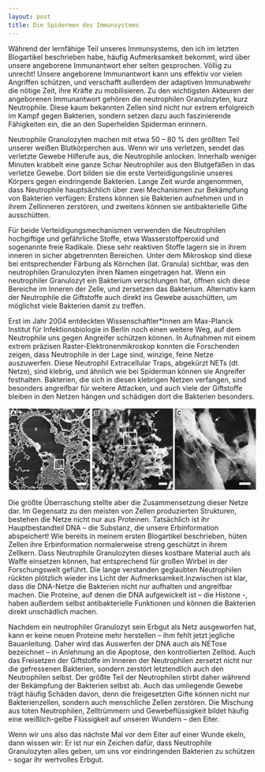 ```yaml
---
layout: post
title: Die Spidermen des Immunsystems
---
```


Während der lernfähige Teil unseres Immunsystems, den ich im letzten Blogartikel beschrieben habe, häufig Aufmerksamkeit bekommt, wird über unsere angeborene Immunantwort eher selten gesprochen. Völlig zu unrecht! Unsere angeborene Immunantwort kann uns effektiv vor vielen Angriffen schützen, und verschafft außerdem der adaptiven Immunabwehr die nötige Zeit, ihre Kräfte zu mobilisieren. Zu den wichtigsten Akteuren der angeborenen Immunantwort gehören die neutrophilen Granulozyten, kurz Neutrophile. Diese kaum bekannten Zellen sind nicht nur extrem erfolgreich im Kampf gegen Bakterien, sondern setzen dazu auch faszinierende Fähigkeiten ein, die an den Superhelden Spiderman erinnern.  

Neutrophile Granulozyten machen mit etwa 50 – 80 % den größten Teil unserer weißen Blutkörperchen aus. Wenn wir uns verletzen, sendet das verletzte Gewebe Hilferufe aus, die Neutrophile anlocken. Innerhalb weniger Minuten krabbelt eine ganze Schar Neutrophiler aus den Blutgefäßen in das verletze Gewebe. Dort bilden sie die erste Verteidigungslinie unseres Körpers gegen eindringende Bakterien. Lange Zeit wurde angenommen, dass Neutrophile hauptsächlich über zwei Mechanismen zur Bekämpfung von Bakterien verfügen: Erstens können sie Bakterien aufnehmen und in ihrem Zellinneren zerstören, und zweitens können sie antibakterielle Gifte ausschütten. 


Für beide Verteidigungsmechanismen verwenden die Neutrophilen hochgiftige und gefährliche  Stoffe, etwa Wasserstoffperoxid und sogenannte freie Radikale. Diese sehr reaktiven Stoffe lagern sie in ihrem inneren in sicher abgetrennten Bereichen. Unter dem Mikroskop sind diese bei entsprechender Färbung als Körnchen (lat. Granula) sichtbar, was den neutrophilen Granulozyten ihren Namen eingetragen hat. Wenn ein neutrophiler Granulozyt ein Bakterium verschlungen hat, öffnen sich diese Bereiche im Inneren der Zelle, und zersetzen das Bakterium. Alternativ kann der Neutrophile die Giftstoffe auch direkt ins Gewebe ausschütten, um möglichst viele Bakterien damit zu treffen. 

Erst im Jahr 2004 entdeckten Wissenschaftler*Innen am Max-Planck Institut für Infektionsbiologie in Berlin noch einen weitere Weg, auf dem Neutrophile uns gegen Angreifer schützen können. In Aufnahmen mit einem extrem präzisen Raster-Elektronenmikroskop konnten die Forschenden zeigen, dass Neutrophile in der Lage sind, winzige, feine Netze auszuwerfen. Diese Neutrophil Extracellular Traps, abgekürzt NETs (dt. Netze), sind klebrig, und ähnlich wie bei Spiderman können sie Angreifer festhalten. Bakterien, die sich in diesen klebrigen Netzen verfangen, sind besonders angreifbar für weitere Attacken, und auch viele der Giftstoffe bleiben in den Netzen hängen und schädigen dort die Bakterien besonders.  

![image](/images/NET.jpg)

Die größte Überraschung stellte aber die Zusammensetzung dieser Netze dar. Im Gegensatz zu den meisten von Zellen produzierten Strukturen, bestehen die Netze nicht nur aus Proteinen. Tatsächlich ist ihr Hauptbestandteil DNA – die Substanz, die unsere Erbinformation abspeichert! Wie bereits in meinem ersten Blogartikel beschrieben, hüten Zellen ihre Erbinformation normalerweise streng geschützt in ihrem Zellkern. Dass Neutrophile Granulozyten dieses kostbare Material auch als Waffe einsetzen können, hat entsprechend für großen Wirbel in der Forschungswelt geführt. Die lange verstanden geglaubten Neutrophilen rückten plötzlich wieder ins Licht der Aufmerksamkeit.Inzwischen ist klar, dass die DNA-Netze die Bakterien nicht nur aufhalten und angreifbar machen. Die Proteine, auf denen die DNA aufgewickelt ist – die Histone -, haben außerdem selbst antibakterielle Funktionen und können die Bakterien direkt unschädlich machen. 

Nachdem ein neutrophiler Granulozyt sein Erbgut als Netz ausgeworfen hat, kann er keine neuen Proteine mehr herstellen – ihm fehlt jetzt jegliche Bauanleitung. Daher wird das Auswerfen der DNA auch als NETose bezeichnet – in Anlehnung an die Apoptose, den kontrollierten Zelltod. Auch das Freisetzen der Giftstoffe im Inneren der Neutrophilen zersetzt nicht nur die gefressenen Bakterien, sondern zerstört letztendlich auch den Neutrophilen selbst. Der größte Teil der Neutrophilen stirbt daher während der Bekämpfung der Bakterien selbst ab. Auch das umliegende Gewebe trägt häufig Schäden davon, denn die freigesetzten Gifte können nicht nur Bakterienzellen, sondern auch menschliche Zellen zerstören. Die Mischung aus toten Neutrophilen, Zelltrümmern und Gewebeflüssigkeit bildet häufig eine weißlich-gelbe Flüssigkeit auf unseren Wundern – den Eiter.

Wenn wir uns also das nächste Mal vor dem Eiter auf einer Wunde ekeln, dann wissen wir: Er ist nur ein Zeichen dafür, dass Neutrophile Granulozyten alles geben, um uns vor eindringenden Bakterien zu schützen – sogar ihr wertvolles Erbgut.  

